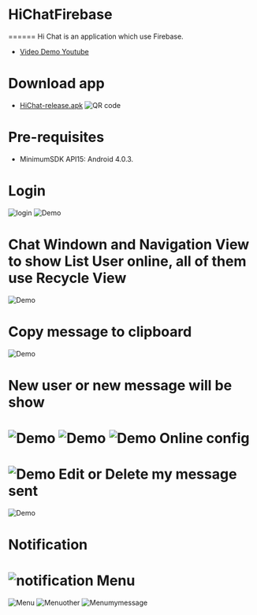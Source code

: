 # HiChatFirebase
======
Hi Chat is an application which use Firebase.
* [Video Demo Youtube](http://bit.ly/2hV7xkD)

Download app
====== 
* [HiChat-release.apk](http://bit.ly/2h9Tp67)
![QR code](screenshots/qr_code.jpg)

Pre-requisites
======
- MinimumSDK API15: Android 4.0.3.

Login
=====
![login](screenshots/Screenshot_2016-12-21-20-36-50.png)
![Demo](https://j.gifs.com/Nx18Qz.gif)

Chat Windown and Navigation View to show List User online, all of them use Recycle View
=====
![Demo](https://j.gifs.com/76Jnp8.gif)

Copy message to clipboard
======
![Demo](https://j.gifs.com/KOEYLl.gif)

New user or new message will be show
======
![Demo](https://j.gifs.com/Z4Xwz2.gif)
![Demo](https://j.gifs.com/lO6v77.gif)
![Demo](https://j.gifs.com/GZKY83.gif)
Online config
=========
![Demo](https://j.gifs.com/qj8VZk.gif)
Edit or Delete my message sent
======
![Demo](https://j.gifs.com/98Xp2Y.gif)

Notification
======
![notification](screenshots/Screenshot_2016-12-21-20-37-54.png)
Menu
========
![Menu](screenshots/Screenshot_2016-12-21-20-37-21.png)
![Menuother](screenshots/Screenshot_2016-12-21-20-37-27.png)
![Menumymessage](screenshots/Screenshot_2016-12-21-20-37-33.png)
